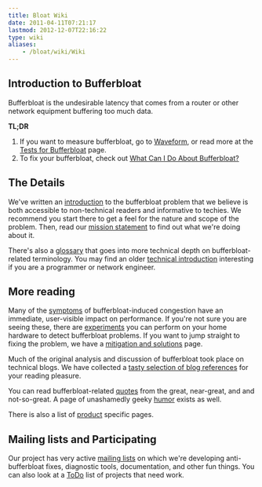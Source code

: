 ```yaml
---
title: Bloat Wiki
date: 2011-04-11T07:21:17
lastmod: 2012-12-07T22:16:22
type: wiki
aliases:
    - /bloat/wiki/Wiki
---
```

Introduction to Bufferbloat
---------------------------

Bufferbloat is the undesirable latency that comes from a router or other network equipment buffering too much data. 

**TL;DR**

1. If you want to measure bufferbloat, go to [Waveform](https://www.waveform.com/tools/bufferbloat), or read more at the [Tests for Bufferbloat](./Tests_for_Bufferbloat.md) page.
2. To fix your bufferbloat, check out [What Can I Do About Bufferbloat?](./What_can_I_do_about_Bufferbloat/)

The Details
-----------

We've written an [introduction](./Introduction.md) to the bufferbloat problem
that we believe is both accessible to non-technical readers and
informative to techies. We recommend you start there to get a feel for
the nature and scope of the problem. Then, read our
[mission statement](Mission.md) to find out what we're doing
about it.

There's also a [glossary](Glossary.md) that goes into more technical depth
on bufferbloat-related terminology. You may find an older
[technical introduction](TechnicalIntro.md) interesting if you
are a programmer or network engineer.

More reading
------------

Many of the [symptoms](CongestionSymptoms.md) of
bufferbloat-induced congestion have an immediate, user-visible impact on
performance. If you're not sure you are seeing these, there are
[experiments](Experiments.md) you can perform on your home
hardware to detect bufferbloat problems. If you want to jump straight to
fixing the problem, we have a
[mitigation and solutions](Mitigations_and_Solutions.md) page.

Much of the original analysis and discussion of bufferbloat took place
on technical blogs. We have collected a
[tasty selection of blog references](Good_blog_discussions.md)
for your reading pleasure.

You can read bufferbloat-related [quotes](Quotes.md) from the great,
near-great, and and not-so-great. A page of unashamedly geeky
[humor](Humor.md) exists as well.

There is also a list of [product](Product.md) specific pages.

Mailing lists and Participating
-------------------------------

Our project has very active [mailing
lists](https://lists.bufferbloat.net) on which we're developing
anti-bufferbloat fixes, diagnostic tools, documentation, and other fun
things. You can also look at a [ToDo](ToDo.md) list of projects that
need work.
